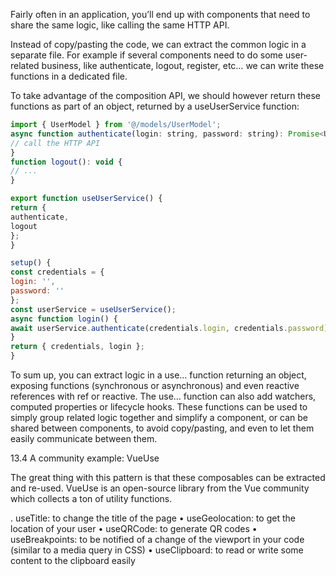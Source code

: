 Fairly often in an application, you’ll end up with components that need to share the same logic, like calling the same HTTP API.

Instead of copy/pasting the code, we can extract the common logic in a separate file. For example if several components need to do some user-related business, like authenticate, logout, register, etc… we can write these functions in a dedicated file.

To take advantage of the composition API, we should however return these functions as part of an object, returned by a useUserService function:

```js
import { UserModel } from '@/models/UserModel';
async function authenticate(login: string, password: string): Promise<UserModel> {
// call the HTTP API
}
function logout(): void {
// ...
}
```

```js
export function useUserService() {
return {
authenticate,
logout
};
}
```

```js
setup() {
const credentials = {
login: '',
password: ''
};
const userService = useUserService();
async function login() {
await userService.authenticate(credentials.login, credentials.password);
}
return { credentials, login };
}
```

To sum up, you can extract logic in a use… function returning an object, exposing functions
(synchronous or asynchronous) and even reactive references with ref or reactive. The use…
function can also add watchers, computed properties or lifecycle hooks. These functions can be used to simply group related logic together and simplify a component, or can be shared between components, to avoid copy/pasting, and even to let them easily communicate between them.

13.4 A community example: VueUse

The great thing with this pattern is that these composables can be extracted and re-used. VueUse is an open-source library from the Vue community which collects a ton of utility functions.

. useTitle: to change the title of the page
• useGeolocation: to get the location of your user
• useQRCode: to generate QR codes
• useBreakpoints: to be notified of a change of the viewport in your code (similar to a media query
in CSS)
• useClipboard: to read or write some content to the clipboard easily

